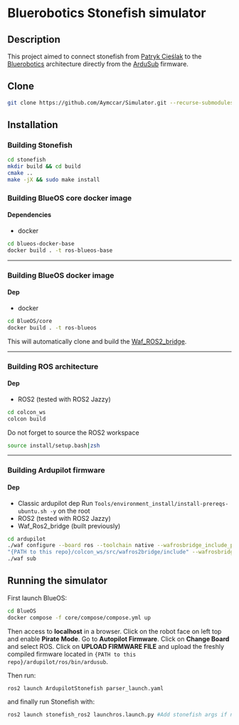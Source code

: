 # Bluerobotics Stonefish simulator
## Description
This project aimed to connect stonefish from [Patryk Cieślak](https://github.com/patrykcieslak/stonefish) to the [Bluerobotics](https://github.com/bluerobotics) architecture directly from the [ArduSub](https://github.com/ArduPilot/ardupilot) firmware.
## Clone 
```bash
git clone https://github.com/Aymccar/Simulator.git --recurse-submodules
```
## Installation 
### Building Stonefish
```bash
cd stonefish
mkdir build && cd build
cmake ..
make -jX && sudo make install
```

### Building BlueOS core docker image 
#### Dependencies 
- docker

```bash
cd blueos-docker-base
docker build . -t ros-blueos-base
```
---
### Building BlueOS docker image
#### Dep
-	docker

```bash
cd BlueOS/core
docker build . -t ros-blueos
```
This will automatically clone and build the [Waf_ROS2_bridge](https://github.com/Aymccar/Waf_Ros2_Bridge).

---
### Building ROS architecture
#### Dep
- ROS2 (tested with ROS2 Jazzy)

```bash
cd colcon_ws
colcon build
```
Do not forget to source the ROS2 workspace 
```bash
source install/setup.bash|zsh
```
----
### Building Ardupilot firmware
#### Dep
- Classic ardupilot dep
Run ```Tools/environment_install/install-prereqs-ubuntu.sh -y``` on the root
- ROS2 (tested with ROS2 Jazzy)
- Waf_Ros2_bridge (built previously)
```bash
cd ardupilot 
./waf configure --board ros --toolchain native --wafrosbridge_include_path  
"{PATH to this repo}/colcon_ws/src/wafros2bridge/include" --wafrosbridge_lib_path "{PATH to this repo}/colcon_ws/install/wafros2bridge/lib"
./waf sub
```

## Running the simulator
First launch BlueOS:
```bash
cd BlueOS
docker compose -f core/compose/compose.yml up
``` 
Then access to **localhost** in a browser.
Click on the robot face on left top and enable **Pirate Mode**.
Go to **Autopilot Firmware**.
Click on **Change Board** and select ROS.
Click on **UPLOAD FIRMWARE FILE** and upload the freshly compiled firmware located in ``{PATH to this repo}/ardupilot/ros/bin/ardusub``.

Then run: 
```bash 
ros2 launch ArdupilotStonefish parser_launch.yaml
```
and finally run Stonefish with:
```bash
ros2 launch stonefish_ros2 launchros.launch.py #Add stonefish args if needed
```

